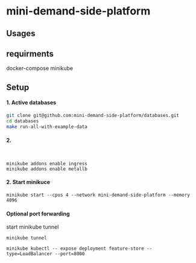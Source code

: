 # mini-demand-side-platform

## Usages

## requirments
docker-compose 
minikube

## Setup

#### 1. Active databases
```bash
git clone git@github.com:mini-demand-side-platform/databases.git
cd databases 
make run-all-with-example-data
```
#### 2. 

```


minikube addons enable ingress
minikube addons enable metallb
```
#### 2. Start minikuce
```
minikube start --cpus 4 --network mini-demand-side-platform --memory 4096
```

#### Optional port forwarding
start minikube tunnel
```
minikube tunnel
```

```
minikube kubectl -- expose deployment feature-store --type=LoadBalancer --port=8000
```

